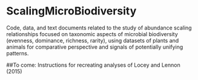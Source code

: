 ScalingMicroBiodiversity
=======

Code, data, and text documents related to the study of abundance scaling relationships focused on taxonomic aspects of microbial biodiversity (evenness, dominance, richness, rarity), using datasets of plants and animals for comparative perspective and signals of potentially unifying patterns.

##To come:
Instructions for recreating analyses of Locey and Lennon (2015) 
